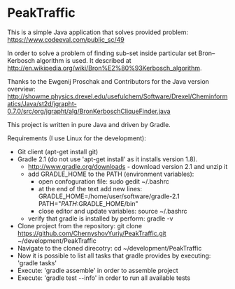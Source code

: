PeakTraffic
===========

This is a simple Java application that solves provided problem: https://www.codeeval.com/public_sc/49

In order to solve a problem of finding sub-set inside particular set Bron–Kerbosch algorithm is used.
It described at http://en.wikipedia.org/wiki/Bron%E2%80%93Kerbosch_algorithm.

Thanks to the Ewgenij Proschak and Contributors for the Java version overview:
http://showme.physics.drexel.edu/usefulchem/Software/Drexel/Cheminformatics/Java/st2d/jgrapht-0.7.0/src/org/jgrapht/alg/BronKerboschCliqueFinder.java

This project is written in pure Java and driven by Gradle.

Requirements (I use Linux for the development):
- Git client (apt-get install git)
- Gradle 2.1 (do not use 'apt-get install' as it installs version 1.8).
  - http://www.gradle.org/downloads - download version 2.1 and unzip it
  - add GRADLE_HOME to the PATH (environment variables):
    - open confoguration file: sudo gedit ~/.bashrc
    - at the end of the text add new lines:
      GRADLE_HOME=/home/user/software/gradle-2.1
      PATH="$PATH:$GRADLE_HOME/bin"
    - close editor and update variables: source ~/.bashrc
  - verify that gradle is installed by perform: gradle -v
- Clone project from the repository: git clone https://github.com/ChernyshovYuriy/PeakTraffic.git ~/development/PeakTraffic
- Navigate to the cloned direcotry: cd ~/development/PeakTraffic
- Now it is possible to list all tasks that gradle provides by executing: 'gradle tasks'
- Execute: 'gradle assemble' in order to assemble project
- Execute: 'gradle test --info' in order to run all available tests
